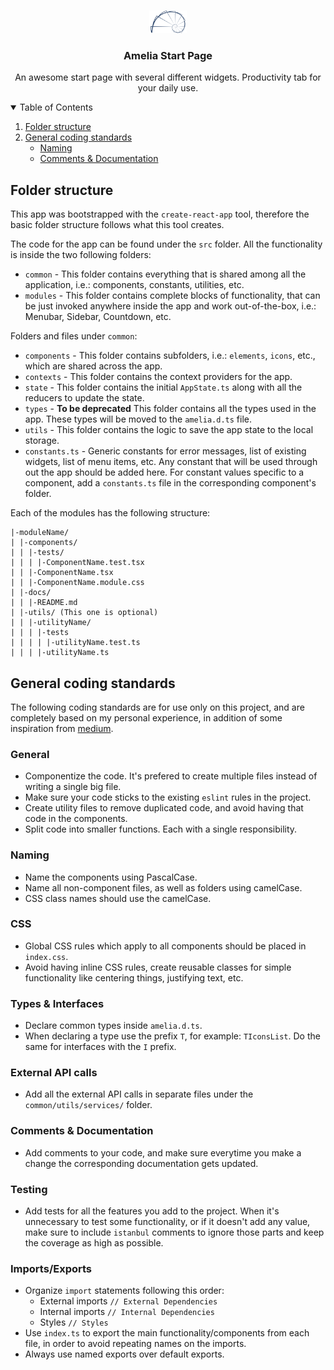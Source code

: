 <!-- Project Logo -->
<br />
<p align="center">
  <a href="https://github.com/hugohabel/amelia-start-page">
    <img src="public/images/logo.png" alt="Logo" width="60">
  </a>

  <h3 align="center">Amelia Start Page</h3>

  <p align="center">
    An awesome start page with several different widgets. Productivity tab for your daily use.
    <br />
  </p>
</p>
<!-- End Project Logo -->

<!-- Table of Contents -->
<details open="open">
  <summary>Table of Contents</summary>
  <ol>
    <li>
      <a href="#folder-structure">Folder structure</a>
    </li>
    <li>
      <a href="#getting-started">General coding standards</a>
      <ul>
        <li><a href="#prerequisites">Naming</a></li>
        <li><a href="#installation">Comments & Documentation</a></li>
      </ul>
    </li>
  </ol>
</details>
<!-- End Table of Contents -->

<!-- Folder structure -->
## Folder structure

This app was bootstrapped with the `create-react-app` tool, therefore the basic folder structure follows what this tool creates. 

The code for the app can be found under the `src` folder. All the functionality is inside the two following folders:

* `common` - This folder contains everything that is shared among all the application, i.e.: components, constants, utilities, etc.
* `modules` - This folder contains complete blocks of functionality, that can be just invoked anywhere inside the app and work out-of-the-box, i.e.: Menubar, Sidebar, Countdown, etc.

Folders and files under `common`:

* `components` - This folder contains subfolders, i.e.: `elements`, `icons`, etc., which are shared across the app.
* `contexts` - This folder contains the context providers for the app.
* `state` - This folder contains the initial `AppState.ts` along with all the reducers to update the state.
* `types` - **To be deprecated** This folder contains all the types used in the app. These types will be moved to the `amelia.d.ts` file.
* `utils` - This folder contains the logic to save the app state to the local storage.
* `constants.ts` - Generic constants for error messages, list of existing widgets, list of menu items, etc. Any constant that will be used through out the app should be added here. For constant values specific to a component, add a `constants.ts` file in the corresponding component's folder.

Each of the modules has the following structure:

```
|-moduleName/
| |-components/
| | |-tests/
| | | |-ComponentName.test.tsx
| | |-ComponentName.tsx
| | |-ComponentName.module.css
| |-docs/
| | |-README.md
| |-utils/ (This one is optional)
| | |-utilityName/
| | | |-tests
| | | | |-utilityName.test.ts
| | | |-utilityName.ts
```
<!-- End Folder structure -->

<!-- General coding standards -->
## General coding standards

The following coding standards are for use only on this project, and are completely based on my personal experience, in addition of some inspiration from [medium](https://medium.com/@navitasinghal77/react-coding-standards-and-practices-3b133bcaea8).

### General

* Componentize the code. It's prefered to create multiple files instead of writing a single big file.
* Make sure your code sticks to the existing `eslint` rules in the project.
* Create utility files to remove duplicated code, and avoid having that code in the components.
* Split code into smaller functions. Each with a single responsibility.

### Naming

* Name the components using PascalCase.
* Name all non-component files, as well as folders using camelCase.
* CSS class names should use the camelCase.

### CSS

* Global CSS rules which apply to all components should be placed in `index.css`.
* Avoid having inline CSS rules, create reusable classes for simple functionality like centering things, justifying text, etc.

### Types & Interfaces

* Declare common types inside `amelia.d.ts`.
* When declaring a type use the prefix `T`, for example: `TIconsList`. Do the same for interfaces with the `I` prefix.

### External API calls

* Add all the external API calls in separate files under the `common/utils/services/` folder.

### Comments & Documentation

* Add comments to your code, and make sure everytime you make a change the corresponding documentation gets updated.

### Testing

* Add tests for all the features you add to the project. When it's unnecessary to test some functionality, or if it doesn't add any value, make sure to include `istanbul` comments to ignore those parts and keep the coverage as high as possible.

### Imports/Exports

* Organize `import` statements following this order:
  - External imports
    `// External Dependencies`
  - Internal imports
    `// Internal Dependencies`
  - Styles
    `// Styles`
* Use `index.ts` to export the main functionality/components from each file, in order to avoid repeating names on the imports.
* Always use named exports over default exports.
